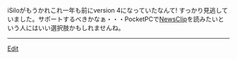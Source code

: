 ---
---
iSiloがもうかれこれ一年も前にversion 4になっていたなんて! すっかり見逃していました。サポートするべきかなぁ・・・PocketPCで[NewsClip](/NewsClip)を読みたいという人にはいい選択肢かもしれませんね。



----
[Edit](https://github.com/vitroid/vitroid.github.io/edit/master/MD/NewsClip_2004-8-30.md)
